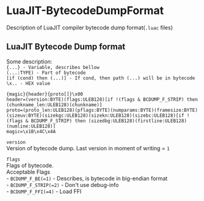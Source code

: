 # LuaJIT-BytecodeDumpFormat
 Description of LuaJIT compiler bytecode dump format(`.luac` files)

## LuaJIT Bytecode Dump format

Some description:  
`{...} - Variable, describes bellow`  
`(...:TYPE) - Part of bytecode`  
`[if (cond) then (...)] - If cond, then path (...) will be in bytecode`  
`\x.. - HEX value`  

```
{magic}{header}{proto[]}\x00
header=(version:BYTE)(flags:ULEB128)[if !(flags & BCDUMP_F_STRIP) then (chunkname_len:ULEB128)(chunkname)]
proto=(proto_len:ULEB128)(pflags:BYTE)(numparams:BYTE)(framesize:BYTE)(sizeuv:BYTE)(sizekgc:ULEB128)(sizekn:ULEB128)(sizebc:ULEB128)[if !(flags & BCDUMP_F_STRIP) then (sizedbg:ULEB128)(firstline:ULEB128)(numline:ULEB128)]
magic=\x1B\x4C\x4A
```

`version`  
	Version of bytecode dump. Last version in moment of writing = `1`

`flags`  
	Flags of bytecode.  
Acceptable Flags  
	- `BCDUMP_F_BE(=1)` - Describes, is bytecode in big-endian format  
	- `BCDUMP_F_STRIP(=2)` - Don't use debug-info  
	- `BCDUMP_F_FFI(=4)` - Load FFI